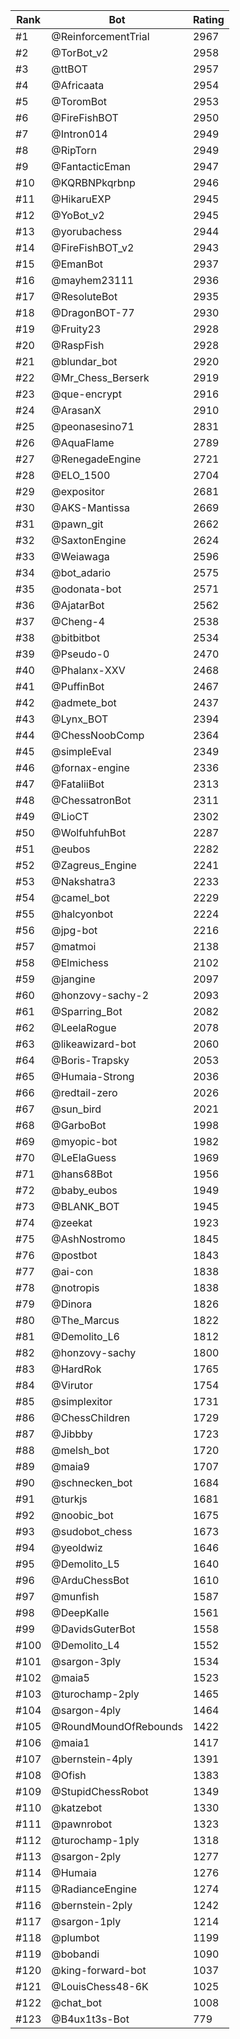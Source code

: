 Rank|Bot|Rating
---|---|---
#1|@ReinforcementTrial|2967
#2|@TorBot_v2|2958
#3|@ttBOT|2957
#4|@Africaata|2954
#5|@ToromBot|2953
#6|@FireFishBOT|2950
#7|@Intron014|2949
#8|@RipTorn|2949
#9|@FantacticEman|2947
#10|@KQRBNPkqrbnp|2946
#11|@HikaruEXP|2945
#12|@YoBot_v2|2945
#13|@yorubachess|2944
#14|@FireFishBOT_v2|2943
#15|@EmanBot|2937
#16|@mayhem23111|2936
#17|@ResoluteBot|2935
#18|@DragonBOT-77|2930
#19|@Fruity23|2928
#20|@RaspFish|2928
#21|@blundar_bot|2920
#22|@Mr_Chess_Berserk|2919
#23|@que-encrypt|2916
#24|@ArasanX|2910
#25|@peonasesino71|2831
#26|@AquaFlame|2789
#27|@RenegadeEngine|2721
#28|@ELO_1500|2704
#29|@expositor|2681
#30|@AKS-Mantissa|2669
#31|@pawn_git|2662
#32|@SaxtonEngine|2624
#33|@Weiawaga|2596
#34|@bot_adario|2575
#35|@odonata-bot|2571
#36|@AjatarBot|2562
#37|@Cheng-4|2538
#38|@bitbitbot|2534
#39|@Pseudo-0|2470
#40|@Phalanx-XXV|2468
#41|@PuffinBot|2467
#42|@admete_bot|2437
#43|@Lynx_BOT|2394
#44|@ChessNoobComp|2364
#45|@simpleEval|2349
#46|@fornax-engine|2336
#47|@FataliiBot|2313
#48|@ChessatronBot|2311
#49|@LioCT|2302
#50|@WolfuhfuhBot|2287
#51|@eubos|2282
#52|@Zagreus_Engine|2241
#53|@Nakshatra3|2233
#54|@camel_bot|2229
#55|@halcyonbot|2224
#56|@jpg-bot|2216
#57|@matmoi|2138
#58|@Elmichess|2102
#59|@jangine|2097
#60|@honzovy-sachy-2|2093
#61|@Sparring_Bot|2082
#62|@LeelaRogue|2078
#63|@likeawizard-bot|2060
#64|@Boris-Trapsky|2053
#65|@Humaia-Strong|2036
#66|@redtail-zero|2026
#67|@sun_bird|2021
#68|@GarboBot|1998
#69|@myopic-bot|1982
#70|@LeElaGuess|1969
#71|@hans68Bot|1956
#72|@baby_eubos|1949
#73|@BLANK_BOT|1945
#74|@zeekat|1923
#75|@AshNostromo|1845
#76|@postbot|1843
#77|@ai-con|1838
#78|@notropis|1838
#79|@Dinora|1826
#80|@The_Marcus|1822
#81|@Demolito_L6|1812
#82|@honzovy-sachy|1800
#83|@HardRok|1765
#84|@Virutor|1754
#85|@simplexitor|1731
#86|@ChessChildren|1729
#87|@Jibbby|1723
#88|@melsh_bot|1720
#89|@maia9|1707
#90|@schnecken_bot|1684
#91|@turkjs|1681
#92|@noobic_bot|1675
#93|@sudobot_chess|1673
#94|@yeoldwiz|1646
#95|@Demolito_L5|1640
#96|@ArduChessBot|1610
#97|@munfish|1587
#98|@DeepKalle|1561
#99|@DavidsGuterBot|1558
#100|@Demolito_L4|1552
#101|@sargon-3ply|1534
#102|@maia5|1523
#103|@turochamp-2ply|1465
#104|@sargon-4ply|1464
#105|@RoundMoundOfRebounds|1422
#106|@maia1|1417
#107|@bernstein-4ply|1391
#108|@Ofish|1383
#109|@StupidChessRobot|1349
#110|@katzebot|1330
#111|@pawnrobot|1323
#112|@turochamp-1ply|1318
#113|@sargon-2ply|1277
#114|@Humaia|1276
#115|@RadianceEngine|1274
#116|@bernstein-2ply|1242
#117|@sargon-1ply|1214
#118|@plumbot|1199
#119|@bobandi|1090
#120|@king-forward-bot|1037
#121|@LouisChess48-6K|1025
#122|@chat_bot|1008
#123|@B4ux1t3s-Bot|779

